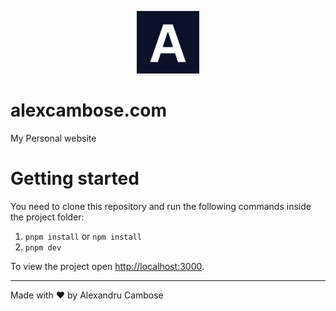 <p align="center">
  <img src="public/favicon.png" alt="Logo" width="100">
</p>


# alexcambose.com

My Personal website


# Getting started
You need to clone this repository and run the following commands inside the project folder:

1. `pnpm install` or `npm install`
2. `pnpm dev`

To view the project open <http://localhost:3000>.


---

Made with ♥ by Alexandru Cambose
